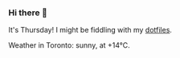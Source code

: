 ### Hi there :wave:

It's Thursday! I might be fiddling with my [dotfiles](https://github.com/bewuethr/dotfiles).

Weather in Toronto: sunny, at +14°C.
